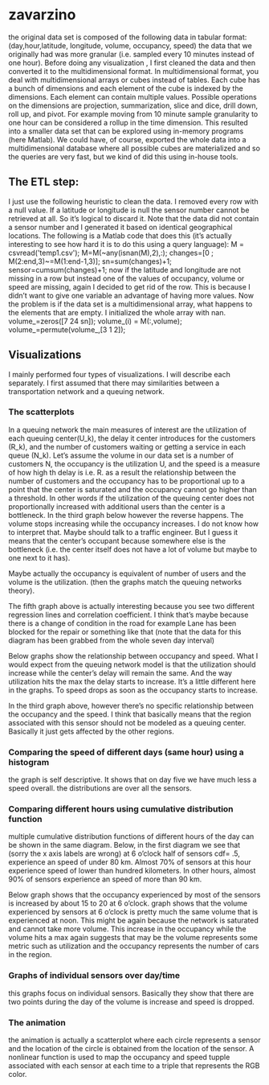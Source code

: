 zavarzino
=========
the original data set is composed of the following data in tabular format:
(day,hour,latitude, longitude, volume, occupancy, speed)
the data that we originally had was more granular (i.e. sampled every 10 minutes instead of one hour). 
Before doing any visualization , I first cleaned the data and then converted it to the multidimensional format. In multidimensional format, you deal with multidimensional arrays or cubes instead of tables. 
Each cube has a bunch of dimensions and each element of the cube is indexed by the dimensions. Each element can contain multiple values. Possible operations on the dimensions are projection, summarization, slice and dice, drill down, roll up, and pivot. For example moving from 10 minute sample granularity to one hour can be considered a rollup in the time dimension. This resulted into a smaller data set that can be explored using in-memory programs (here Matlab). We could have, of course, exported the whole data into a multidimensional database where all possible cubes are materialized and so the queries are very fast, but we kind of did this using in-house tools. 
## The ETL step:
I just use the following heuristic to clean the data. I removed every row with a null value. If a latitude or longitude is null the sensor number cannot be retrieved at all. So it’s logical to discard it. Note that the data did not contain a sensor number and I generated it based on identical geographical locations. The following is a Matlab code that does this (it’s actually interesting to see how hard it is to do this using a query language):
M = csvread('temp1.csv'); 
M=M(~any(isnan(M),2),:);
changes=[0 ; M(2:end,3)~=M(1:end-1,3)];
sn=sum(changes)+1; 
sensor=cumsum(changes)+1;
now if the latitude and longitude are not missing in a row but instead one of the values of occupancy, volume or speed are missing, again I decided to get rid of the row. This is because I didn’t want to give one variable an advantage of having more values. 
Now the problem is if the data set is a multidimensional array, what happens to the elements that are empty. I initialized the whole array with nan.
volume_=zeros([7 24 sn]);
volume_(i) = M(:,volume);
volume_=permute(volume_,[3 1 2]);

## Visualizations
I mainly performed four types of visualizations. I will describe each separately.
I first assumed that there may similarities between a transportation network and a queuing network. 

### The scatterplots
In a queuing network the main measures of interest are the utilization of each queuing center(U_k), the delay it center introduces for the customers (R_k), and the number of customers waiting or getting a service in each queue (N_k). 
Let’s assume the volume in our data set is a number of customers N, the occupancy is the utilization U, and the speed is a measure of how high th delay is i.e. R. 
as a result the relationship between the number of customers and the occupancy has to be proportional up to a point that the center is saturated and the occupancy cannot go higher than a threshold. In other words if the utilization of the queuing center does not proportionally increased with additional users than the center is a bottleneck. In the third graph below however the reverse happens. The volume stops increasing   while the occupancy increases. I do not know how to interpret that. Maybe should talk to a traffic engineer. But I guess it means that the center’s occupant because somewhere else is the bottleneck (i.e. the center itself does not have a lot of volume but maybe to one next to it has). 

   
  
Maybe actually the occupancy is equivalent of number of users and the volume is the utilization. (then the graphs match  the queuing networks theory).

The fifth graph above is actually interesting because you see two different regression lines and correlation coefficient. I think that’s maybe because there is a change of condition in the road for example Lane has been blocked for the repair  or something like that (note that the data for this diagram has been grabbed from the whole seven day interval)   

Below graphs show the relationship between occupancy and speed. What I would expect from the queuing network model is that the utilization should increase while the center’s delay will remain the same. And the way utilization hits the max the delay starts to increase. It’s a little different here in the graphs. To speed drops as soon as the occupancy starts to increase.
   
In the third graph above,  however there’s no specific relationship between the occupancy and the  speed. I think that basically means that  the region associated with this sensor should not be modeled as a queuing center. Basically it just gets affected by the other regions.
 
### Comparing the speed of different days (same hour) using a histogram
the graph is self descriptive. It shows that on day five we have much less a speed overall. the distributions are over all the sensors. 

  
### Comparing different hours using cumulative distribution function
multiple cumulative distribution functions of different hours of the day can be shown in the same diagram. Below, in the first diagram we see that (sorry the x axis labels are wrong) at 6 o’clock half of sensors cdf= .5, experience an speed of under 80 km. Almost 70% of sensors at this hour experience speed of lower than hundred kilometers. In other hours, almost 90% of sensors experience an speed of more than 90 km. 
 
Below graph shows that the occupancy experienced by most of the sensors is increased by about 15 to 20 at 6 o’clock. 
 graph shows that the volume experienced by sensors at 6 o’clock is pretty much the same volume that is experienced at noon. This might be again because the network is saturated and cannot take more volume. This increase in the occupancy   while the volume hits a max again suggests that may be the volume represents some metric such as utilization and the occupancy represents the number of cars in the region. 


 
### Graphs of individual sensors over day/time
this graphs focus on individual sensors. Basically they show that there are two points during the day of the volume is increase and speed is dropped. 
 
 
### The animation
the animation is actually a scatterplot where each circle represents a sensor and the location of the circle is obtained from the location of the sensor. A nonlinear function is used to map the occupancy and speed tupple associated with each  sensor at each time to a triple that represents the RGB color. 
